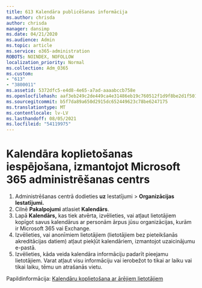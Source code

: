 ```yaml
---
title: 613 Kalendāra publicēšanas informācija
ms.author: chrisda
author: chrisda
manager: dansimp
ms.date: 04/21/2020
ms.audience: Admin
ms.topic: article
ms.service: o365-administration
ROBOTS: NOINDEX, NOFOLLOW
localization_priority: Normal
ms.collection: Adm_O365
ms.custom:
- "613"
- "3800011"
ms.assetid: 5372dfc5-e4d8-4e65-a7ad-aaaabccb758e
ms.openlocfilehash: aaf3eb249c2de449ca4e31486eb19c760512f1d9f8be2d1f501e7cdf54de62ed
ms.sourcegitcommit: b5f7da89a650d2915dc652449623c78be6247175
ms.translationtype: MT
ms.contentlocale: lv-LV
ms.lasthandoff: 08/05/2021
ms.locfileid: "54119975"
---
```

# <a name="enable-calendar-sharing-using-the-microsoft-365-admin-center"></a>Kalendāra koplietošanas iespējošana, izmantojot Microsoft 365 administrēšanas centrs

1. Administrēšanas centrā dodieties **uz** Iestatījumi   >   **Organizācijas Iestatījumi.**
2. Cilnē  **Pakalpojumi**  atlasiet  **Kalendārs**.
3. Lapā **Kalendārs,** kas tiek atvērta, izvēlieties, vai atļaut lietotājiem kopīgot savus kalendārus ar personām ārpus jūsu organizācijas, kurām ir Microsoft 365 vai Exchange.
4. Izvēlieties, vai anonīmiem lietotājiem (lietotājiem bez pieteikšanās akreditācijas datiem) atļaut piekļūt kalendāriem, izmantojot uzaicinājumu e-pastā.
5. Izvēlieties, kāda veida kalendāra informāciju padarīt pieejamu lietotājiem. Varat atļaut visu informāciju vai ierobežot to tikai ar laiku vai tikai laiku, tēmu un atrašanās vietu.

Papildinformācija: [Kalendāru koplietošana ar ārējiem lietotājiem](https://docs.microsoft.com/microsoft-365/admin/manage/share-calendars-with-external-users)
